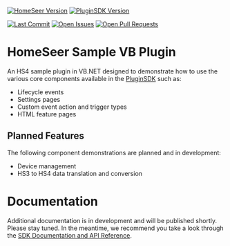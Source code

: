 [![HomeSeer Version][hs-version-badge]][hs-version-url]
[![PluginSDK Version][sdk-version-badge]][sdk-url]

[![Last Commit][maintained-badge]][commits-url]
[![Open Issues][open-issues]][issues-url]
[![Open Pull Requests][open-pull-requests]][pull-requests-url]

# HomeSeer Sample VB Plugin
An HS4 sample plugin in VB.NET designed to demonstrate how to use the various core components available in the [PluginSDK][sdk-url] such as:

* Lifecycle events
* Settings pages
* Custom event action and trigger types
* HTML feature pages

## Planned Features
The following component demonstrations are planned and in development:

* Device management
* HS3 to HS4 data translation and conversion

# Documentation
Additional documentation is in development and will be published shortly.  Please stay tuned.  In the meantime, we recommend you take a look through the [SDK Documentation and API Reference][docs-url].

[sdk-url]: https://github.com/HomeSeer/Plugin-SDK
[docs-url]: https://docs.homeseer.com/display/HSPI
[hs-version-url]: https://homeseer.com/
[hs-version-badge]: https://img.shields.io/badge/Works%20With-HS4.0.0.19-blue
[sdk-version-badge]: https://img.shields.io/badge/Works%20With-PluginSDK%201.0.4.0-green
[open-issues]: https://img.shields.io/github/issues-raw/HomeSeer/Sample-Plugin-VB
[open-pull-requests]: https://img.shields.io/github/issues-pr-raw/HomeSeer/Sample-Plugin-VB
[maintained-badge]: https://img.shields.io/github/last-commit/HomeSeer/Sample-Plugin-VB
[issues-url]: https://github.com/HomeSeer/Sample-Plugin-VB/issues
[pull-requests-url]: https://github.com/HomeSeer/Sample-Plugin-VB/pulls
[commits-url]: https://github.com/HomeSeer/Sample-Plugin-VB/commits/master
